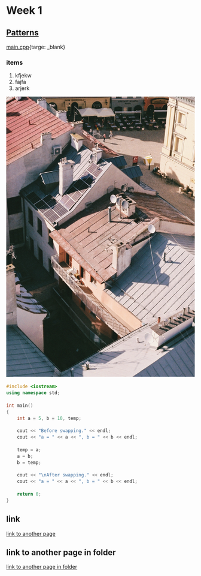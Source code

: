 # Week 1

## [Patterns](week-1/patterns.md)

[main.cpp](main.cpp){targe: _blank}

### items

1. kfjekw
2. fajfa
3. arjerk

![drone shot](pexels-anna-holodna-12528815.jpg)

```cpp
#include <iostream>
using namespace std;

int main()
{
    int a = 5, b = 10, temp;

    cout << "Before swapping." << endl;
    cout << "a = " << a << ", b = " << b << endl;

    temp = a;
    a = b;
    b = temp;

    cout << "\nAfter swapping." << endl;
    cout << "a = " << a << ", b = " << b << endl;

    return 0;
}
```

## link

[link to another page](another.md)

## link to another page in folder

[link to another page in folder](set/test.md)
